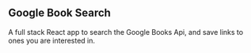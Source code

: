 ## Google Book Search
A full stack React app to search the Google Books Api, and save links to ones you are interested in. 